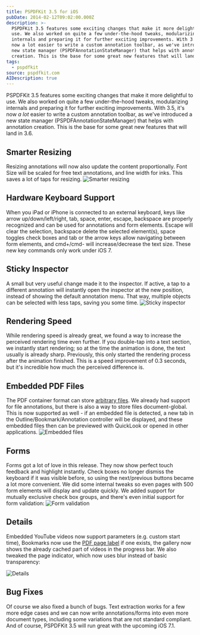 ```yaml
---
title: PSPDFKit 3.5 for iOS
pubDate: 2014-02-12T09:02:00.000Z
description: >-
  PSPDFKit 3.5 features some exciting changes that make it more delightful to
  use. We also worked on quite a few under-the-hood tweaks, modularizing
  internals and preparing it for further exciting improvements. With 3.5, it's
  now a lot easier to write a custom annotation toolbar, as we've introduced a
  new state manager (PSPDFAnnotationStateManager) that helps with annotation
  creation. This is the base for some great new features that will land in 3.6.
tags:
  - pspdfkit
source: pspdfkit.com
AIDescription: true
---
```



PSPDFKit 3.5 features some exciting changes that make it more delightful to use. We also worked on quite a few under-the-hood tweaks, modularizing internals and preparing it for further exciting improvements. With 3.5, it's now *a lot* easier to write a custom annotation toolbar, as we've introduced a new state manager (PSPDFAnnotationStateManager) that helps with annotation creation. This is the base for some great new features that will land in 3.6.

## Smarter Resizing
Resizing annotations will now also update the content proportionally. Font Size will be scaled for free text annotations, and line width for inks. This saves a lot of taps for resizing.
![Smarter resizing](/assets/img/pspdfkit/2014/pspdfkit-3-5/freetext-sizing.gif)

## Hardware Keyboard Support
When you iPad or iPhone is connected to an external keyboard, keys like arrow up/down/left/right, tab, space, enter, escape, backspace are properly recognized and can be used for annotations and form elements. Escape will clear the selection, backspace delete the selected element(s), space toggles check boxes and tab or the arrow keys allow navigating between form elements, and cmd+/cmd- will increase/decrease the text size. These new key commands only work under iOS 7.

## Sticky Inspector
A small but very useful change made it to the inspector. If active, a tap to a different annotation will instantly open the inspector at the new position, instead of showing the default annotation menu. That way, multiple objects can be selected with less taps, saving you some time.
![Sticky inspector](/assets/img/pspdfkit/2014/pspdfkit-3-5/sticky-inspector.gif)

## Rendering Speed
While rendering speed is already great, we found a way to increase the perceived rendering time even further. If you double-tap into a text section, we instantly start rendering; so at the time the animation is done, the text usually is already sharp. Previously, this only started the rendering process after the animation finished. This is a speed improvement of 0.3 seconds, but it's incredible how much the perceived difference is.

## Embedded PDF Files
The PDF container format can store [arbitrary files](http://blogs.adobe.com/insidepdf/2010/11/pdf-file-attachments.html]). We already had support for file annotations, but there is also a way to store files document-global. This is now supported as well - if an embedded file is detected, a new tab in the Outline/Bookmark/Annotation controller will be displayed, and these embedded files then can be previewed with QuickLook or opened in other applications.
![Embedded files](/assets/img/pspdfkit/2014/pspdfkit-3-5/embedded-files.png)

## Forms
Forms got a lot of love in this release. They now show perfect touch feedback and highlight instantly. Check boxes no longer dismiss the keyboard if it was visible before, so using the next/previous buttons became a lot more convenient. We did some internal tweaks so even pages with 500 form elements will display and update quickly. We added support for mutually exclusive check box groups, and there's even initial support for form validation:
![Form validation](/assets/img/pspdfkit/2014/pspdfkit-3-5/form-validation.gif)

## Details
Embedded YouTube videos now support parameters (e.g. custom start time), Bookmarks now use the [PDF page label](https://github.com/PSPDFKit/PSPDFKit-Demo/wiki/For-books,-we-have-pages-that-need-to-be-labeled-with-roman-numbering-(i,-ii,-iii,-iv,-...).-How-can-I-customize-the-page-number%3F) if one exists, the gallery now shows the already cached part of videos in the progress bar. We also tweaked the page indicator, which now uses blur instead of basic transparency:

![Details](/assets/img/pspdfkit/2014/pspdfkit-3-5/details.gif)

## Bug Fixes
Of course we also fixed a bunch of bugs. Text extraction works for a few more edge cases and we can now write annotations/forms into even more document types, including some variations that are not standard compliant. And of course, PSPDFKit 3.5 will run great with the upcoming iOS 7.1.
